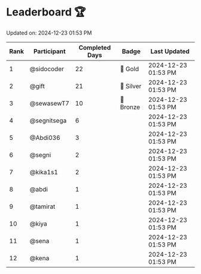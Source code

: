 # Leaderboard 🏆

Updated on: 2024-12-23 01:53 PM

| Rank | Participant       | Completed Days | Badge      | Last Updated         |
|------|-------------------|----------------|------------|----------------------|
| 1    | @sidocoder        | 22             | 🏅 Gold     | 2024-12-23 01:53 PM |
| 2    | @gift             | 21             | 🥈 Silver   | 2024-12-23 01:53 PM |
| 3    | @sewasewT7        | 10             | 🥉 Bronze   | 2024-12-23 01:53 PM |
| 4    | @segnitsega       | 6              |            | 2024-12-23 01:53 PM |
| 5    | @Abdi036          | 3              |            | 2024-12-23 01:53 PM |
| 6    | @segni            | 2              |            | 2024-12-23 01:53 PM |
| 7    | @kika1s1          | 2              |            | 2024-12-23 01:53 PM |
| 8    | @abdi             | 1              |            | 2024-12-23 01:53 PM |
| 9    | @tamirat          | 1              |            | 2024-12-23 01:53 PM |
| 10   | @kiya             | 1              |            | 2024-12-23 01:53 PM |
| 11   | @sena             | 1              |            | 2024-12-23 01:53 PM |
| 12   | @kena             | 1              |            | 2024-12-23 01:53 PM |
